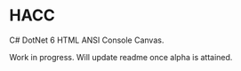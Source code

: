 # HACC

C# DotNet 6 HTML ANSI Console Canvas.

Work in progress. Will update readme once alpha is attained.
